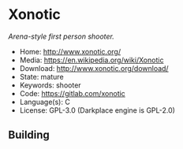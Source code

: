 # Xonotic

_Arena-style first person shooter._

- Home: http://www.xonotic.org/
- Media: https://en.wikipedia.org/wiki/Xonotic
- Download: http://www.xonotic.org/download/
- State: mature
- Keywords: shooter
- Code: https://gitlab.com/xonotic
- Language(s): C
- License: GPL-3.0 (Darkplace engine is GPL-2.0)

## Building

